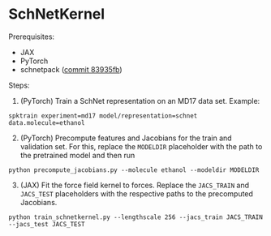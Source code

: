# SchNetKernel

Prerequisites:
- JAX
- PyTorch 
- schnetpack ([commit 83935fb](https://github.com/atomistic-machine-learning/schnetpack/tree/83935fb))

Steps:
1. (PyTorch) Train a SchNet representation on an MD17 data set. Example:

```
spktrain experiment=md17 model/representation=schnet data.molecule=ethanol
```

2. (PyTorch) Precompute features and Jacobians for the train and validation set. For this, replace the `MODELDIR` placeholder with the path to the pretrained model and then run
```
python precompute_jacobians.py --molecule ethanol --modeldir MODELDIR
```

3. (JAX) Fit the force field kernel to forces. Replace the `JACS_TRAIN` and `JACS_TEST` placeholders with the respective paths to the precomputed Jacobians. 
```
python train_schnetkernel.py --lengthscale 256 --jacs_train JACS_TRAIN --jacs_test JACS_TEST
```
